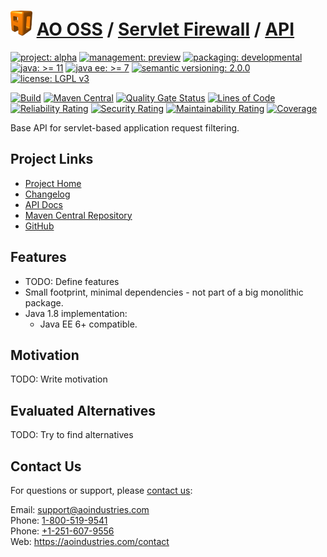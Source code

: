 # [<img src="ao-logo.png" alt="AO Logo" width="35" height="40">](https://github.com/ao-apps) [AO OSS](https://github.com/ao-apps/ao-oss) / [Servlet Firewall](https://github.com/ao-apps/ao-servlet-firewall) / [API](https://github.com/ao-apps/ao-servlet-firewall-api)

[![project: alpha](https://oss.aoapps.com/ao-badges/project-alpha.svg)](https://aoindustries.com/life-cycle#project-alpha)
[![management: preview](https://oss.aoapps.com/ao-badges/management-preview.svg)](https://aoindustries.com/life-cycle#management-preview)
[![packaging: developmental](https://oss.aoapps.com/ao-badges/packaging-developmental.svg)](https://aoindustries.com/life-cycle#packaging-developmental)  
[![java: &gt;= 11](https://oss.aoapps.com/ao-badges/java-11.svg)](https://docs.oracle.com/en/java/javase/11/)
[![java ee: &gt;= 7](https://oss.aoapps.com/ao-badges/javaee-7.svg)](https://docs.oracle.com/javaee/7/)
[![semantic versioning: 2.0.0](https://oss.aoapps.com/ao-badges/semver-2.0.0.svg)](http://semver.org/spec/v2.0.0.html)
[![license: LGPL v3](https://oss.aoapps.com/ao-badges/license-lgpl-3.0.svg)](https://www.gnu.org/licenses/lgpl-3.0)

[![Build](https://github.com/ao-apps/ao-servlet-firewall-api/workflows/Build/badge.svg?branch=master)](https://github.com/ao-apps/ao-servlet-firewall-api/actions?query=workflow%3ABuild)
[![Maven Central](https://maven-badges.herokuapp.com/maven-central/com.aoapps/ao-servlet-firewall-api/badge.svg)](https://maven-badges.herokuapp.com/maven-central/com.aoapps/ao-servlet-firewall-api)
[![Quality Gate Status](https://sonarcloud.io/api/project_badges/measure?branch=master&project=com.aoapps%3Aao-servlet-firewall-api&metric=alert_status)](https://sonarcloud.io/dashboard?branch=master&id=com.aoapps%3Aao-servlet-firewall-api)
[![Lines of Code](https://sonarcloud.io/api/project_badges/measure?branch=master&project=com.aoapps%3Aao-servlet-firewall-api&metric=ncloc)](https://sonarcloud.io/component_measures?branch=master&id=com.aoapps%3Aao-servlet-firewall-api&metric=ncloc)  
[![Reliability Rating](https://sonarcloud.io/api/project_badges/measure?branch=master&project=com.aoapps%3Aao-servlet-firewall-api&metric=reliability_rating)](https://sonarcloud.io/component_measures?branch=master&id=com.aoapps%3Aao-servlet-firewall-api&metric=Reliability)
[![Security Rating](https://sonarcloud.io/api/project_badges/measure?branch=master&project=com.aoapps%3Aao-servlet-firewall-api&metric=security_rating)](https://sonarcloud.io/component_measures?branch=master&id=com.aoapps%3Aao-servlet-firewall-api&metric=Security)
[![Maintainability Rating](https://sonarcloud.io/api/project_badges/measure?branch=master&project=com.aoapps%3Aao-servlet-firewall-api&metric=sqale_rating)](https://sonarcloud.io/component_measures?branch=master&id=com.aoapps%3Aao-servlet-firewall-api&metric=Maintainability)
[![Coverage](https://sonarcloud.io/api/project_badges/measure?branch=master&project=com.aoapps%3Aao-servlet-firewall-api&metric=coverage)](https://sonarcloud.io/component_measures?branch=master&id=com.aoapps%3Aao-servlet-firewall-api&metric=Coverage)

Base API for servlet-based application request filtering.

## Project Links
* [Project Home](https://oss.aoapps.com/servlet-firewall/api/)
* [Changelog](https://oss.aoapps.com/servlet-firewall/api/changelog)
* [API Docs](https://oss.aoapps.com/servlet-firewall/api/apidocs/)
* [Maven Central Repository](https://central.sonatype.com/artifact/com.aoapps/ao-servlet-firewall-api)
* [GitHub](https://github.com/ao-apps/ao-servlet-firewall-api)

## Features
* TODO: Define features
* Small footprint, minimal dependencies - not part of a big monolithic package.
* Java 1.8 implementation:
    * Java EE 6+ compatible.

## Motivation
TODO: Write motivation

## Evaluated Alternatives
TODO: Try to find alternatives

## Contact Us
For questions or support, please [contact us](https://aoindustries.com/contact):

Email: [support@aoindustries.com](mailto:support@aoindustries.com)  
Phone: [1-800-519-9541](tel:1-800-519-9541)  
Phone: [+1-251-607-9556](tel:+1-251-607-9556)  
Web: https://aoindustries.com/contact
